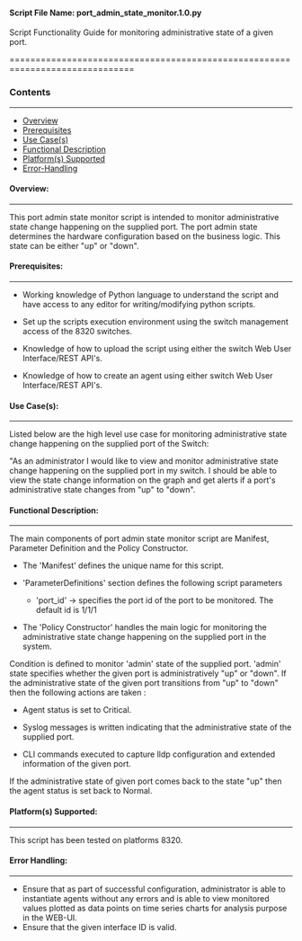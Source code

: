 #### Script File Name: port\_admin\_state\_monitor.1.0.py

Script Functionality Guide for monitoring administrative state of a
given port.

==============================================================================

### Contents

------------------------------------------------------------------------------
- [Overview](#Overview)
- [Prerequisites](#Prerequisites)
- [Use Case(s)](#Use_Case)
- [Functional Description](#Functional_Description)
- [Platform(s) Supported](#Platforms_Supported)
- [Error-Handling](#Error-Handling)


<a id='Overview'></a>
#### Overview:

------------------------------------------------------------------------------

This port admin state monitor script is intended to monitor administrative 
state change happening on the supplied port. The port admin state determines 
the hardware configuration based on the business logic. This state can be 
either "up" or "down".

<a id='Prerequisites'></a>
#### Prerequisites:

------------------------------------------------------------------------------

- Working knowledge of Python language to understand the script and have 
access to any editor for writing/modifying python scripts.

- Set up the scripts execution environment using the switch management access 
of the 8320 switches.

- Knowledge of how to upload the script using either the switch Web User 
Interface/REST API's.

- Knowledge of how to create an agent using either switch Web User 
Interface/REST API's.

<a id='Use_Case'/></a>
#### Use Case(s):
------------------------------------------------------------------------------

Listed below are the high level use case for monitoring administrative state 
change happening on the supplied port of the Switch:

"As an administrator I would like to view and monitor administrative state 
change happening on the supplied port in my switch. I should be able to view 
the state change information on the graph and get alerts if a port's 
administrative state changes from "up" to "down".

<a id='Functional_Description'/></a>
#### Functional Description:

------------------------------------------------------------------------------

The main components of port admin state monitor script are Manifest, Parameter
Definition and the Policy Constructor.

- The 'Manifest' defines the unique name for this script.

- 'ParameterDefinitions' section defines the following script parameters

	- 'port\_id' -&gt; specifies the port id of the port to be monitored.
	The default id is 1/1/1

- The 'Policy Constructor' handles the main logic for monitoring the 
administrative state change happening on the supplied port in the system.

Condition is defined to monitor 'admin' state of the supplied port. 'admin' 
state specifies whether the given port is administratively "up" or "down". 
If the administrative state of the given port transitions from "up" to "down"
then the following actions are taken :

- Agent status is set to Critical.

- Syslog messages is written indicating that the administrative state
of the supplied port.

- CLI commands executed to capture lldp configuration and extended information
of the given port.

If the administrative state of given port comes back to the state "up" then 
the agent status is set back to Normal.

<a id='Platforms_Supported'/></a>
#### Platform(s) Supported:

------------------------------------------------------------------------------

This script has been tested on platforms 8320.


<a id='Error-Handling'/></a>
#### Error Handling:

------------------------------------------------------------------------------

- Ensure that as part of successful configuration, administrator is able to 
instantiate agents without any errors and is able to view monitored values 
plotted as data points on time series charts for analysis purpose in the 
WEB-UI. 
- Ensure that the given interface ID is valid.
